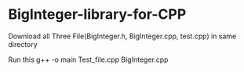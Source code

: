 # BigInteger-library-for-CPP
Download all Three File(BigInteger.h, BigInteger.cpp, test.cpp) in same directory

Run  this  g++ -o main Test_file.cpp BigInteger.cpp
